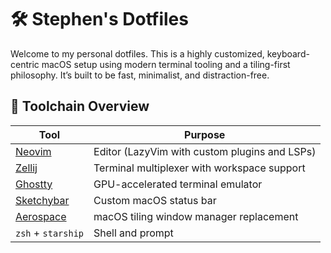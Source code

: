 # 🛠️ Stephen's Dotfiles

Welcome to my personal dotfiles. This is a highly customized, keyboard-centric macOS setup using modern terminal tooling and a tiling-first philosophy. It’s built to be fast, minimalist, and distraction-free.

## 🧰 Toolchain Overview

| Tool         | Purpose                                       |
|--------------|-----------------------------------------------|
| [Neovim](https://neovim.io)     | Editor (LazyVim with custom plugins and LSPs) |
| [Zellij](https://zellij.dev)    | Terminal multiplexer with workspace support   |
| [Ghostty](https://ghostty.app)  | GPU-accelerated terminal emulator              |
| [Sketchybar](https://felixkratz.github.io/SketchyBar) | Custom macOS status bar                    |
| [Aerospace](https://aerospace.dev) | macOS tiling window manager replacement       |
| `zsh` + `starship` | Shell and prompt   
